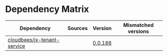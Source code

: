 # Dependency Matrix

Dependency | Sources | Version | Mismatched versions
---------- | ------- | ------- | -------------------
[cloudbees/jx-tenant-service](https://github.com/cloudbees/jx-tenant-service) |  | [0.0.188](https://github.com/cloudbees/jx-tenant-service/releases/tag/v0.0.188) | 
